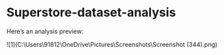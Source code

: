 # Superstore-dataset-analysis

Here’s an analysis preview:

![1](C:\Users\91812\OneDrive\Pictures\Screenshots\Screenshot (344).png)

